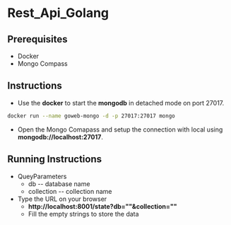 # Rest_Api_Golang

## Prerequisites
* Docker
* Mongo Compass

## Instructions
* Use the **docker** to start the **mongodb** in detached mode on port 27017.
```bash
docker run --name goweb-mongo -d -p 27017:27017 mongo
```
* Open the Mongo Comapass and setup the connection with local using **mongodb://localhost:27017**.

## Running Instructions
* QueyParameters
    * db -- database name
    * collection -- collection name 
* Type the URL on your browser
    * **http://localhost:8001/state?db=""&collection=""**
    * Fill the empty strings to store the data



